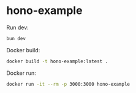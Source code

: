 # hono-example

Run dev:

```sh
bun dev
```

Docker build:

```sh
docker build -t hono-example:latest .
```

Docker run:

```sh
docker run -it --rm -p 3000:3000 hono-example
```
